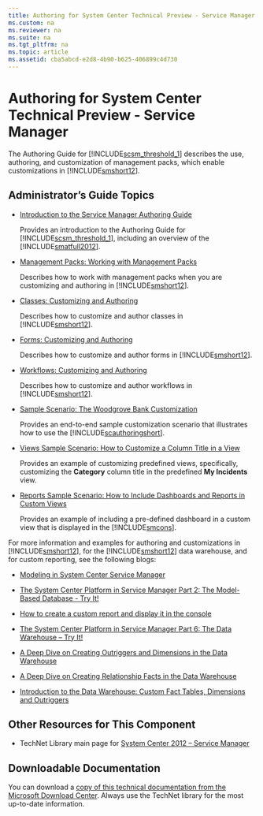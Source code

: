 ```yaml
---
title: Authoring for System Center Technical Preview - Service Manager
ms.custom: na
ms.reviewer: na
ms.suite: na
ms.tgt_pltfrm: na
ms.topic: article
ms.assetid: cba5abcd-e2d8-4b90-b625-406899c4d730
---
```

# Authoring for System Center Technical Preview - Service Manager
The Authoring Guide for [!INCLUDE[scsm_threshold_1](../Token/scsm_threshold_1_md.md)] describes the use, authoring, and customization of management packs, which enable customizations in [!INCLUDE[smshort12](../Token/smshort12_md.md)].

## Administrator’s Guide Topics

-   [Introduction to the Service Manager Authoring Guide](assetId:///375de7ac-0fee-44d1-aca8-a4a7222df821)

    Provides an introduction to the Authoring Guide for [!INCLUDE[scsm_threshold_1](../Token/scsm_threshold_1_md.md)], including an overview of the [!INCLUDE[smatfull2012](../Token/smatfull2012_md.md)].

-   [Management Packs: Working with Management Packs](assetId:///8cbaa369-8881-46f6-9615-e9cbab638d5c)

    Describes how to work with management packs when you are customizing and authoring in [!INCLUDE[smshort12](../Token/smshort12_md.md)].

-   [Classes: Customizing and Authoring](assetId:///1d7437cd-2451-417e-b415-735bdca051b8)

    Describes how to customize and author classes in [!INCLUDE[smshort12](../Token/smshort12_md.md)].

-   [Forms: Customizing and Authoring](assetId:///dd99e994-e34d-469e-aea0-5c3547eeab66)

    Describes how to customize and author forms in [!INCLUDE[smshort12](../Token/smshort12_md.md)].

-   [Workflows: Customizing and Authoring](assetId:///6aa35c62-a4c3-4ece-b7a1-78b38e3592b4)

    Describes how to customize and author workflows in [!INCLUDE[smshort12](../Token/smshort12_md.md)].

-   [Sample Scenario: The Woodgrove Bank Customization](assetId:///ea9bb90e-5a00-4346-b2a2-f6076c203778)

    Provides an end\-to\-end sample customization scenario that illustrates how to use the [!INCLUDE[scauthoringshort](../Token/scauthoringshort_md.md)].

-   [Views Sample Scenario: How to Customize a Column Title in a View](assetId:///0a48640f-1ecf-4636-912e-42d9000cebc7)

    Provides an example of customizing predefined views, specifically, customizing the **Category** column title in the predefined **My Incidents** view.

-   [Reports Sample Scenario: How to Include Dashboards and Reports in Custom Views](assetId:///5e98cc12-263e-440e-b641-1fdd435d4f45)

    Provides an example of including a pre\-defined dashboard in a custom view that is displayed in the [!INCLUDE[smcons](../Token/smcons_md.md)].

For more information and examples for authoring and customizations in [!INCLUDE[smshort12](../Token/smshort12_md.md)], for the [!INCLUDE[smshort12](../Token/smshort12_md.md)] data warehouse, and for custom reporting, see the following blogs:

-   [Modeling in System Center Service Manager](http://go.microsoft.com/fwlink/p/?LinkId=232994)

-   [The System Center Platform in Service Manager Part 2: The Model\-Based Database \- Try It\!](http://go.microsoft.com/fwlink/p/?LinkId=232997)

-   [How to create a custom report and display it in the console](http://go.microsoft.com/fwlink/p/?LinkId=232999)

-   [The System Center Platform in Service Manager Part 6: The Data Warehouse – Try It\!](http://go.microsoft.com/fwlink/p/?LinkId=233000)

-   [A Deep Dive on Creating Outriggers and Dimensions in the Data Warehouse](http://go.microsoft.com/fwlink/p/?LinkId=233001)

-   [A Deep Dive on Creating Relationship Facts in the Data Warehouse](http://go.microsoft.com/fwlink/p/?LinkId=233002)

-   [Introduction to the Data Warehouse: Custom Fact Tables, Dimensions and Outriggers](http://go.microsoft.com/fwlink/p/?LinkId=233004)

## Other Resources for This Component

-   TechNet Library main page for [System Center 2012 – Service Manager](http://go.microsoft.com/fwlink/p/?LinkId=220655)

## Downloadable Documentation
You can download a [copy of this technical documentation from the Microsoft Download Center](http://go.microsoft.com/fwlink/?LinkId=246620). Always use the TechNet library for the most up\-to\-date information.

